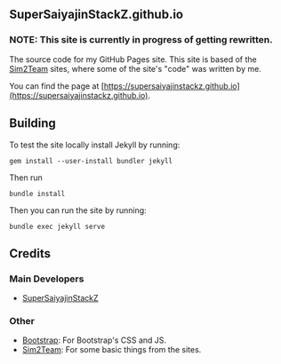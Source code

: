 ## SuperSaiyajinStackZ.github.io

### NOTE: This site is currently in progress of getting rewritten.

The source code for my GitHub Pages site. This site is based of the [Sim2Team](https://github.com/Sim2Team) sites, where some of the site's "code" was written by me.

You can find the page at [https://supersaiyajinstackz.github.io](https://supersaiyajinstackz.github.io).

## Building

To test the site locally install Jekyll by running:
```
gem install --user-install bundler jekyll
```
Then run
```
bundle install
```
Then you can run the site by running:
```
bundle exec jekyll serve
```

## Credits

### Main Developers
- [SuperSaiyajinStackZ](https://github.com/SuperSaiyajinStackZ)

### Other
- [Bootstrap](https://getbootstrap.com/): For Bootstrap's CSS and JS.
- [Sim2Team](https://github.com/Sim2Team): For some basic things from the sites.
